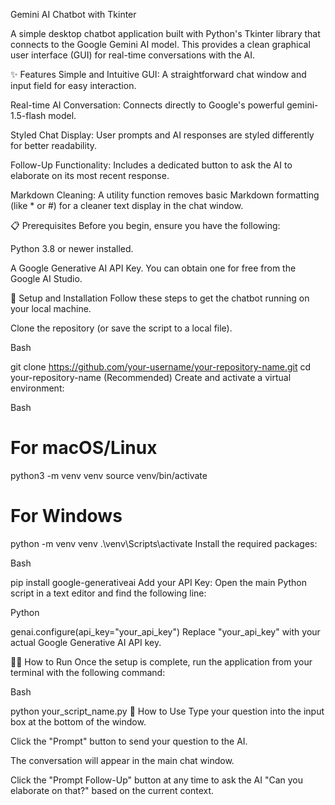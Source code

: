 Gemini AI Chatbot with Tkinter

A simple desktop chatbot application built with Python's Tkinter library that connects to the Google Gemini AI model. This provides a clean graphical user interface (GUI) for real-time conversations with the AI.

✨ Features
Simple and Intuitive GUI: A straightforward chat window and input field for easy interaction.

Real-time AI Conversation: Connects directly to Google's powerful gemini-1.5-flash model.

Styled Chat Display: User prompts and AI responses are styled differently for better readability.

Follow-Up Functionality: Includes a dedicated button to ask the AI to elaborate on its most recent response.

Markdown Cleaning: A utility function removes basic Markdown formatting (like * or #) for a cleaner text display in the chat window.

📋 Prerequisites
Before you begin, ensure you have the following:

Python 3.8 or newer installed.

A Google Generative AI API Key. You can obtain one for free from the Google AI Studio.

🚀 Setup and Installation
Follow these steps to get the chatbot running on your local machine.

Clone the repository (or save the script to a local file).

Bash

git clone https://github.com/your-username/your-repository-name.git
cd your-repository-name
(Recommended) Create and activate a virtual environment:

Bash

# For macOS/Linux
python3 -m venv venv
source venv/bin/activate

# For Windows
python -m venv venv
.\venv\Scripts\activate
Install the required packages:

Bash

pip install google-generativeai
Add your API Key:
Open the main Python script in a text editor and find the following line:

Python

genai.configure(api_key="your_api_key")
Replace "your_api_key" with your actual Google Generative AI API key.

🏃‍♂️ How to Run
Once the setup is complete, run the application from your terminal with the following command:

Bash

python your_script_name.py
💬 How to Use
Type your question into the input box at the bottom of the window.

Click the "Prompt" button to send your question to the AI.

The conversation will appear in the main chat window.

Click the "Prompt Follow-Up" button at any time to ask the AI "Can you elaborate on that?" based on the current context.
